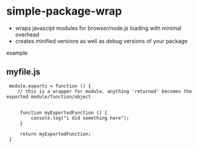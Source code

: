 # simple-package-wrap

- wraps javascipt modules for browser/node.js loading with minimal overhead
- creates minified versions as well as debug versions of your package


example

myfile.js
---

     module.exports = function () {
        // this is a wrapper for module. anything 'returned' becomes the exported module/function/object


         function myExportedFunction () {
             console.log("i did something here");
         }

         return myExportedFunction;
     }


